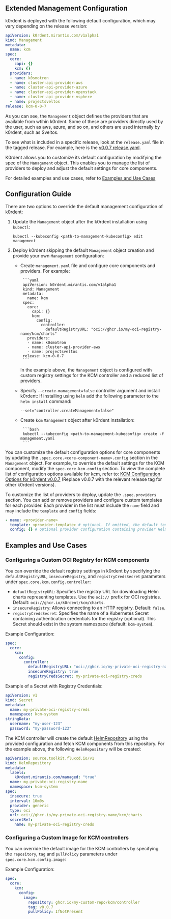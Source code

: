 ## Extended Management Configuration

k0rdent is deployed with the following default configuration, which may vary
depending on the release version:

```yaml
apiVersion: k0rdent.mirantis.com/v1alpha1
kind: Management
metadata:
  name: kcm
spec:
  core:
    capi: {}
    kcm: {}
  providers:
  - name: k0smotron
  - name: cluster-api-provider-aws
  - name: cluster-api-provider-azure
  - name: cluster-api-provider-openstack
  - name: cluster-api-provider-vsphere
  - name: projectsveltos
release: kcm-0-0-7
```

As you can see, the `Management` object defines the providers that are available from wtihin k0rdent. Some of these are
providers directly used by the user, such as aws, azure, and so on, and others are used internally
by k0rdent, such as Sveltos.

To see what is included in a specific release, look at the `release.yaml` file in the tagged release.
For example, here is the [v0.0.7 release.yaml](https://github.com/k0rdent/kcm/releases/download/v0.0.7/release.yaml).


K0rdent allows you to customize its default configuration by modifying the spec of the `Management` object.
This enables you to manage the list of providers to deploy and adjust the default settings for core components.

For detailed examples and use cases, refer to [Examples and Use Cases](#examples-and-use-cases)

## Configuration Guide

There are two options to override the default management configuration of k0rdent:

1. Update the `Management` object after the k0rdent installation using `kubectl`:

   `kubectl --kubeconfig <path-to-management-kubeconfig> edit management`

2. Deploy k0rdent skipping the default `Management` object creation and provide your
   own `Management` configuration:

    - Create `management.yaml` file and configure core components and providers.
      For example:

           ```yaml
           apiVersion: k0rdent.mirantis.com/v1alpha1
           kind: Management
           metadata:
             name: kcm
           spec:
             core:
               capi: {}
               kcm:
                 config:
                   controller:
                     defaultRegistryURL: "oci://ghcr.io/my-oci-registry-name/kcm/charts"
             providers:
             - name: k0smotron
             - name: cluster-api-provider-aws
             - name: projectsveltos
           release: kcm-0-0-7
           ```
      In the example above, the `Management` object is configured with custom registry settings for the KCM controller
      and a reduced list of providers.

    - Specify `--create-management=false` controller argument and install k0rdent:
      If installing using `helm` add the following parameter to the `helm
      install` command:

      `--set="controller.createManagement=false"`

    - Create `kcm` `Management` object after k0rdent installation:

           ```bash
           kubectl --kubeconfig <path-to-management-kubeconfig> create -f management.yaml
           ```

You can customize the default configuration options for core components by updating the
`.spec.core.<core-component-name>.config` section in the `Management` object. For example, to override the default
settings for the KCM component, modify the `spec.core.kcm.config` section. To view the complete list of configuration
options available for kcm, refer to:
[KCM Configuration Options for k0rdent v0.0.7](https://github.com/k0rdent/kcm/blob/v0.0.7/templates/provider/kcm/values.yaml)
(Replace v0.0.7 with the relevant release tag for other k0rdent versions).

To customize the list of providers to deploy, update the `.spec.providers` section. You can add or remove providers
and configure custom templates for each provider. Each provider in the list must include the `name` field
and may include the `template` and `config` fields:

```yaml
- name: <provider-name> 
  template: <provider-template> # optional. If omitted, the default template from the `Release` object will be used
  config: {} # optional provider configuration containing provider Helm Chart values in YAML format
```
## Examples and Use Cases
### Configuring a Custom OCI Registry for KCM components
You can override the default registry settings in k0rdent by specifying the `defaultRegistryURL`, `insecureRegistry`,
and `registryCredsSecret` parameters under `spec.core.kcm.config.controller`:

* `defaultRegistryURL`: Specifies the registry URL for downloading Helm charts representing templates. 
Use the `oci://` prefix for OCI registries. Default: `oci://ghcr.io/k0rdent/kcm/charts`.
* `insecureRegistry`: Allows connecting to an HTTP registry. Default: `false`.
* `registryCredsSecret`: Specifies the name of a Kubernetes Secret containing authentication credentials for the 
registry (optional). This Secret should exist in the system namespace (default: `kcm-system`).

Example Configuration:

```yaml
spec:
  core:
    kcm:
      config:
        controller:
          defaultRegistryURL: "oci://ghcr.io/my-private-oci-registry-name/kcm/charts"
          insecureRegistry: true
          registryCredsSecret: my-private-oci-registry-creds
```

Example of a Secret with Registry Credentials:

```yaml
apiVersion: v1
kind: Secret
metadata:
  name: my-private-oci-registry-creds
  namespace: kcm-system
stringData:
  username: "my-user-123"
  password: "my-password-123"
```

The KCM controller will create the default [HelmRepository](https://fluxcd.io/flux/components/source/helmrepositories/)
using the provided configuration and fetch KCM components from this repository. For the example above,
the following `HelmRepository` will be created:

```yaml
apiVersion: source.toolkit.fluxcd.io/v1
kind: HelmRepository
metadata:
  labels:
    k0rdent.mirantis.com/managed: "true"
  name: my-private-oci-registry-name
  namespace: kcm-system
spec:
  insecure: true
  interval: 10m0s
  provider: generic
  type: oci
  url: oci://ghcr.io/my-private-oci-registry-name/kcm/charts
  secretRef:
    name: my-private-oci-registry-creds
```

### Configuring a Custom Image for KCM controllers

You can override the default image for the KCM controllers by specifying the `repository`, `tag` and `pullPolicy`
parameters under `spec.core.kcm.config.image`: 

Example Configuration:

```yaml
spec:
  core:
    kcm:
      config:
        image:
          repository: ghcr.io/my-custom-repo/kcm/controller
          tag: v0.0.7
          pullPolicy: IfNotPresent
```